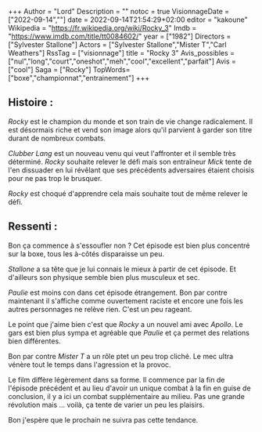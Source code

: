 +++
Author = "Lord"
Description = ""
notoc = true
VisionnageDate = ["2022-09-14",""]
date = 2022-09-14T21:54:29+02:00
editor = "kakoune"
Wikipedia = "https://fr.wikipedia.org/wiki/Rocky_3"
Imdb = "https://www.imdb.com/title/tt0084602/"
year = ["1982"]
Directors = ["Sylvester Stallone"]
Actors = ["Sylvester Stallone","Mister T","Carl Weathers"]
RssTag = ["visionnage"]
title = "Rocky 3"
Avis_possibles = ["nul","long","court","oneshot","meh","cool","excellent","parfait"]
Avis = ["cool"] 
Saga = ["Rocky"]
TopWords=["boxe","championnat","entrainement"]
+++
## Histoire :
*Rocky* est le champion du monde et son train de vie change radicalement.
Il est désormais riche et vend son image alors qu'il parvient à garder son titre durant de nombreux combats.

*Clubber Lang* est un nouveau venu qui veut l'affronter et il semble très déterminé.
*Rocky* souhaite relever le défi mais son entraîneur *Mick* tente de l'en dissuader en lui révêlant que ses précédents adversaires étaient choisis pour ne pas trop le brusquer.

*Rocky* est choqué d'apprendre cela mais souhaite tout de même relever le défi.

## Ressenti :
Bon ça commence à s'essoufler non ?
Cet épisode est bien plus concentré sur la boxe, tous les à-côtés disparaisse un peu.

*Stallone* a sa tête que je lui connais le mieux à partir de cet épisode.
Et d'ailleurs son physique semble bien plus musculeux et sec.

*Paulie* est moins con dans cet épisode étrangement.
Bon par contre maintenant il s'affiche comme ouvertement raciste et encore une fois les autres personnages ne relève rien.
C'est un peu rageant.

Le point que j'aime bien c'est que *Rocky* a un nouvel ami avec *Apollo*.
Le gars est bien plus sympa et agréable que *Paulie* et ça permet des relations bien différentes.

Bon par contre *Mister T* a un rôle ptet un peu trop cliché.
Le mec ultra vénère tout le temps dans l'agression et la provoc.

Le film diffère légèrement dans sa forme.
Il commence par la fin de l'épisode précédent et au lieu d'avoir un unique combat à la fin en guise de conclusion, il y a ici un combat supplémentaire au milieu.
Pas une grande révolution mais … voilà, ça tente de varier un peu les plaisirs.

Bon j'espère que le prochain ne suivra pas cette tendance.
